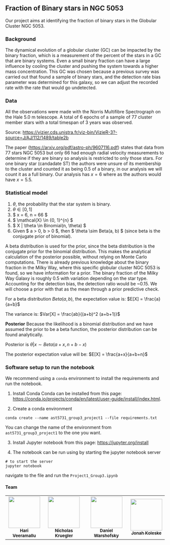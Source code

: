 ## Fraction of Binary stars in NGC 5053  

Our project aims at identifying the fraction of binary stars in the Globular Cluster NGC 5053.

### Background
The dynamical evolution of a globular cluster (GC) can be impacted by the binary fraction, which is a measurement of the percent of the stars in a GC that are binary systems. Even a small binary fraction can have a large influence by cooling the cluster and pushing the system towards a higher mass concentration. This GC was chosen because a previous survey was carried out that found a sample of binary stars, and the detection rate bias parameter was determined for this galaxy, so we can adjust the recorded rate with the rate that would go undetected.

### Data

All the observations were made with the Norris Multifibre Spectrograph on the Hale 5.0 m telescope. A total of 6 epochs of a sample of 77 cluster member stars with a total timespan of 3 years was observed.

Source: https://vizier.cds.unistra.fr/viz-bin/VizieR-3?-source=J/AJ/112/1489/table2b

The paper (https://arxiv.org/pdf/astro-ph/9607116.pdf) states that data from 77 stars NGC 5053 but only 66 had enough radial velocity measurements to determine if they are binary so analysis is restricted to only those stars. For one binary star (candadate ST) the authors were unsure of its membership to the cluster and counted it as being 0.5 of a binary, in our analysis we will count it as a full binary. Our analysis has $x=6$ where as the authors would have $x=5.5$.

### Statistical model  

1. $\theta$, the probability that the star system is binary.  
2. $\theta \in [0, 1]$  
3. $ x = 6, n = 66 $  
4. $ \mathcal{X} \in \{0, 1\}^{n} $  
5. $ X | \theta  \in Binomial(n, \theta) $  
6. Given $ a > 0, b > 0 $, then $ \theta \sim Beta(a, b) $ (since beta is the conjugate prior of binomial).

A beta distribution is used for the prior, since the beta distribution is the conjugate prior for the binomial distribution. This makes the analytical calculation of the posterior possible, without relying on Monte Carlo computations. There is already previous knowledge about the binary fraction in the Milky Way, where this specific globular cluster NGC 5053 is found, so we have information for a prior. The binary fraction of the Milky Way Galaxy is roughly 0.5 with variation depending on the star type. Accounting for the detection bias, the detection ratio would be ~0.15. We will choose a prior with that as the mean through a prior predictive check.

For a beta distribution $Beta(a,b)$, the expectation value is:
$E[X] = \frac{a}{a+b}$

The variance is:
$Var[X] = \frac{ab}{(a+b)^2 (a+b+1)}$


**Posterior**
Because the likelihood is a binomial distribution and we have assumed the prior to be a beta function, the posterior distribution can be found analytically.

Posterior is $\theta|x \sim Beta(a+x, n+b-x)$

The posterior expectation value will be:
$E[X] = \frac{a+x}{a+b+n}$

### Software setup to run the notebook

We recommend using a `conda` environment to install the requirements and run the notebook.  

1. Install Conda
Conda can be installed from this page: https://conda.io/projects/conda/en/latest/user-guide/install/index.html.  

2. Create a conda environment
```
conda create --name ast5731_group3_project1 --file requirements.txt
```
You can change the name of the environment from `ast5731_group3_project1` to the one you want.

3. Install Jupyter notebook from this page: https://jupyter.org/install  

4. The notebook can be run using by starting the jupyter notebook server

```
# to start the server
jupyter notebook
```

navigate to the file and run the `Project1_Group3.ipynb`


#### Team

<table>
  <tr>
    <td align="center"><a href="https://github.com/Raghuram-Veeramallu"><img src="https://avatars.githubusercontent.com/u/26851915?v=4" width="100px;" alt=""/><br /><sub><b>Hari Veeramallu</b></sub></a></td>
    <td align="center"><a href="https://github.com/nkruegler"><img src="https://avatars.githubusercontent.com/u/144250047?v=4" width="100px;" alt=""/><br /><sub><b>Nicholas Kruegler</b></sub></a></td>
    <td align="center"><a href="https://github.com/DanielWarshofsky"><img src="https://avatars.githubusercontent.com/u/70673647?v=4" width="100px;" alt=""/><br /><sub><b>Daniel Warshofsky</b></sub></a></td>
    <td align="center"><a href="https://github.com/koleske"><img src="https://avatars.githubusercontent.com/u/144275829?v=4" width="100px;" alt=""/><br /><sub><b>Jonah Koleske</b></sub></a></td>
  </tr>
</table>
